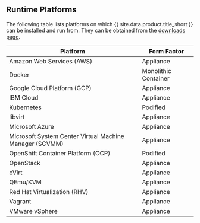 ## Runtime Platforms

The following table lists platforms on which {{ site.data.product.title_short }} can be installed and run from. They can be obtained from the [downloads page](/download/).

| Platform                                                     | Form Factor          |
| ------------------------------------------------------------ | -------------------- |
| Amazon Web Services (AWS)                                    | Appliance            |
| Docker                                                       | Monolithic Container |
| Google Cloud Platform (GCP)                                  | Appliance            |
| IBM Cloud                                                    | Appliance            |
| Kubernetes                                                   | Podified             |
| libvirt                                                      | Appliance            |
| Microsoft Azure                                              | Appliance            |
| Microsoft System Center Virtual Machine Manager (SCVMM)      | Appliance            |
| OpenShift Container Platform (OCP)                           | Podified             |
| OpenStack                                                    | Appliance            |
| oVirt                                                        | Appliance            |
| QEmu/KVM                                                     | Appliance            |
| Red Hat Virtualization (RHV)                                 | Appliance            |
| Vagrant                                                      | Appliance            |
| VMware vSphere                                               | Appliance            |
